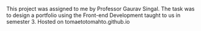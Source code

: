 This project was assigned to me by Professor Gaurav Singal. The task was to design a portfolio using the Front-end Development taught to us in semester 3.
Hosted on tomaetotomahto.github.io
